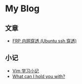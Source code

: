 # My Blog

<!-- .slide -->

## 文章
- [FRP 内网穿透 (Ubuntu ssh 穿透)](https://niss.us.kg/2024/06/19/FRP-%E5%86%85%E7%BD%91%E7%A9%BF%E9%80%8F(Ubuntu-ssh%E7%A9%BF%E9%80%8F)/)


<!-- .slide vertical=true -->

## 小记
- [Vim 学习小记](https://niss.us.kg/2024/08/20/Vim-%E5%AD%A6%E4%B9%A0%E5%B0%8F%E8%AE%B0/)
- [What can I hold you with?](https://niss.us.kg/2024/05/28/What-can-I-hold-you-with/)





